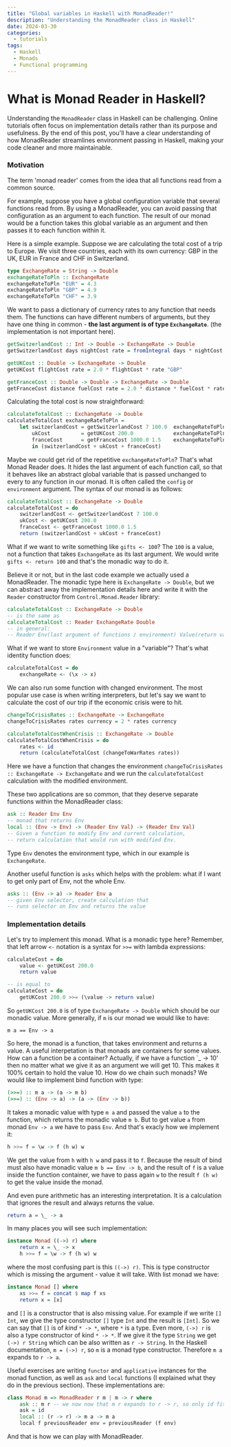 ```yaml
---
title: "Global variables in Haskell with MonadReader!"
description: "Understanding the MonadReader class in Haskell"
date: 2024-03-30
categories:
  - tutorials
tags:
  - Haskell
  - Monads
  - Functional programming
---
```


# What is Monad Reader in Haskell? 
Understanding the `MonadReader` class in Haskell can be challenging.
Online tutorials often focus on implementation details rather than its purpose and usefulness. 
By the end of this post, you'll have a clear understanding of how MonadReader streamlines 
environment passing in Haskell, making your code cleaner and more maintainable. 

### Motivation

The term 'monad reader' comes from the idea that all functions read from a common source. 
  
For example, suppose you have a global configuration variable that several functions read from. 
By using a MonadReader, you can avoid passing that configuration as an argument to each function.
The result of our monad would be a function takes this global variable as an argument and 
then passes it to each function within it.

Here is a simple example. Suppose we are calculating the total cost of a trip to Europe. 
We visit three countries, each with its own currency: 
GBP in the UK, EUR in France and CHF in Switzerland.

```haskell
type ExchangeRate = String -> Double
exchangeRateToPln :: ExchangeRate
exchangeRateToPln "EUR" = 4.3
exchangeRateToPln "GBP" = 4.9
exchangeRateToPln "CHF" = 3.9
```
We want to pass a dictionary of currency rates to any function that needs them. 
The functions can have different numbers of arguments, 
but they have one thing in common - __the last argument is of type `ExchangeRate`__. 
(the implementation is not important here).

```haskell
getSwitzerlandCost :: Int -> Double -> ExchangeRate -> Double
getSwitzerlandCost days nightCost rate = fromIntegral days * nightCost * rate "CHF"

getUKCost :: Double -> ExchangeRate -> Double
getUKCost flightCost rate = 2.0 * flightCost * rate "GBP"

getFranceCost :: Double -> Double -> ExchangeRate -> Double
getFranceCost distance fuelCost rate = 2.0 * distance * fuelCost * rate "EUR"
```

Calculating the total cost is now straightforward:

```haskell
calculateTotalCost :: ExchangeRate -> Double
calculateTotalCost exchangeRateToPln = 
    let switzerlandCost = getSwitzerlandCost 7 100.0  exchangeRateToPln
        ukCost          = getUKCost 200.0             exchangeRateToPln
        franceCost      = getFranceCost 1000.0 1.5    exchangeRateToPln
        in (switzerlandCost + ukCost + franceCost)
```

Maybe we could get rid of the repetitive `exchangeRateToPln`? That's what
Monad Reader does. It hides the last argument of each function call,
so that it behaves like an abstract global variable that is passed unchanged to every
to any function in our monad. It is often called the `config` or `environment` argument.
The syntax of our monad is as follows:

```haskell
calculateTotalCost :: ExchangeRate -> Double
calculateTotalCost = do
    switzerlandCost <- getSwitzerlandCost 7 100.0
    ukCost <- getUKCost 200.0
    franceCost <- getFranceCost 1000.0 1.5
    return (switzerlandCost + ukCost + franceCost)
```

What if we want to write something like `gifts <- 100`? The `100` is a value, 
not a function that takes `ExchangeRate` as its last argument. We would write
`gifts <- return 100` and that's the monadic way to do it.

Believe it or not, but in the last code example we actually used a MonadReader.
The monadic type here is `ExchangeRate -> Double`, but we can abstract away
the implementation details here and write it with the `Reader` constructor
from `Control.Monad.Reader` library:
```haskell
calculateTotalCost :: ExchangeRate -> Double
-- is the same as
calculateTotalCost :: Reader ExchangeRate Double
-- in general:
-- Reader Env(last argument of functions / environment) Value(return value of the monad) 
```

What if we want to store `Environment` value in a "variable"? That's what identity function does:
```haskell
calculateTotalCost = do
    exchangeRate <- (\x -> x)
```

We can also run some function with changed environment. The most popular use case is when writing interpreters, 
but let's say we want to calculate the cost of our trip if the economic crisis were to hit.

```haskell
changeToCrisisRates :: ExchangeRate -> ExchangeRate
changeToCrisisRates rates currency = 2 * rates currency

calculateTotalCostWhenCrisis :: ExchangeRate -> Double
calculateTotalCostWhenCrisis = do
    rates <- id
    return (calculateTotalCost (changeToWarRates rates))
```

Here we have a function that changes the environment `changeToCrisisRates :: ExchangeRate -> ExchangeRate` 
and we run the `calculateTotalCost` calculation with the modified environment.

These two applications are so common,
that they deserve separate functions within the MonadReader class:
```haskell
ask :: Reader Env Env 
-- monad that returns Env
local :: (Env -> Env) -> (Reader Env Val) -> (Reader Env Val) 
-- Given a function to modify Env and current calculation,
-- return calculation that would run with modified Env.
```
Type `Env` denotes the environment type, which in our example
is `ExchangeRate`.

Another useful function is `asks` which helps with the problem: what if I want to get 
only part of Env, not the whole Env.

```haskell
asks :: (Env -> a) -> Reader Env a
-- given Env selector, create calculation that 
-- runs selector on Env and returns the value
```

### Implementation details

Let's try to implement this monad. What is a monadic type here?
Remember, that left arrow `<-` notation is a syntax for `>>=` with lambda expressions:

```haskell
calculateCost = do
    value <- getUKCost 200.0
    return value

-- is equal to
calculateCost = do
    getUKCost 200.0 >>= (\value -> return value)
```

So `getUKCost 200.0` is of type `ExchangeRate -> Double` which should be our monadic 
value. More generally, if `m` is our monad we would like to have:
```
m a == Env -> a
```
So here, the monad is a function, that takes environment and returns a value. 
A useful interpetation is that monads are containers for some values.
How can a function be a container? Actually, if we have a function `\_ -> 10'
then no matter what we give it as an argument we will get 10. 
This makes it 100% certain to hold the value 10. How do we chain such monads?
We would like to implement bind function with type:
```haskell
(>>=) :: m a -> (a -> m b)
(>>=) :: (Env -> a) -> (a -> (Env -> b))
```
It takes a monadic value with type `m a` and passed the value `a` to the function,
which returns the monadic value `m b`. But to get value `a` from monad 
`Env -> a` we have to pass `Env`. And that's exacly how we implement it:
```haskell
h >>= f = \w -> f (h w) w
```
We get the value from `h` with `h w` and pass it to `f`. Because the result of bind
must also have monadic value `m b == Env -> b`, and the result of `f` is a value
inside the function container, we have to pass again `w` to the result `f (h w)` to 
get the value inside the monad.

And even pure arithmetic has an interesting interpretation. It is a calculation
that ignores the result and always returns the value.

```haskell
return a = \_ -> a
```

In many places you will see such implementation:

```haskell
instance Monad ((->) r) where
    return x = \_ -> x
    h >>= f = \w -> f (h w) w
```

where the most confusing part is this `((->) r)`. This is type constructor which
is missing the argument - value it will take. With list monad we have:

```haskell
instance Monad [] where
    xs >>= f = concat $ map f xs
    return x = [x]
```

and `[]` is a constructor that is also missing value. For example if we write `[] Int`,
we give the type constructor `[]` type `Int` and the result is `[Int]`. So we can say that
`[]` is of _kind_ `* -> *`, where `*` is a type. Even more, `(->) r` is also a type
constructor of kind `* -> *`. If we give it the type `String` we get `(->) r String` which
can be also written as `r -> String`. In the Haskell documentation, `m = (->) r`, so `m`
is a monad type constructor. Therefore `m a` expands to `r -> a`.

Useful exercises are writing `functor` and `applicative` instances for the monad function, 
as well as `ask` and `local` functions (I explained what they do in the previous section). 
These implementations are:

```haskell
class Monad m => MonadReader r m | m -> r where
    ask :: m r -- we now now that m r expands to r -> r, so only id fits
    ask = id
    local :: (r -> r) -> m a -> m a
    local f previousReader env = previousReader (f env)
```

And that is how we can play with MonadReader.
